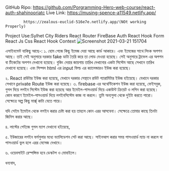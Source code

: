 GitHub Ripo: https://github.com/Porgramming-Hero-web-course/react-auth-shahinooriatc 
Live Link: https://musing-spence-a11549.netlify.app/

            https://zealous-euclid-516e7e.netlify.app/(NOt working Properly)


Project Use:Sylhet City Riders
React Router
FireBase Auth
React Hook Form
React Js
Css
React Hook
Context
![Screenshot 2021-03-21 151704](https://user-images.githubusercontent.com/67514668/112097006-815d6100-8bc9-11eb-86b9-30c636387b7e.png)




এসাইনমেন্ট  যাকিছু আছে-:
১. হোম পেজে কিছু ইমেজ দেয়া আছে কার্ড আকারে। এবং ইমেজের সাথে লিংক অপশন আছে। তাই সেই অনুসারে দরকার fake ডাটা তৈরি করে তা লোড দেওয়া হয়েছে। 
সেই অনুসারে ট্রাভেল এর অপশন বা টিকেটের অপশন দেখানো হয়েছে।  বুকিং দেয়ার জায়গায় তারিখ দেখানোর একটা সিস্টেম আছে সেখানে তারিখ দেখানো হয়েছে। এবং সিম্পল html এর input ফিল্ড এর ক্যালেন্ডারও ইউজ করা হয়েছে।

২. React রাউটার ইউজ করা হয়েছে, যেখানে দরকার সেস্থানে রাউট প্যারামিটার ইউজ হইয়েছে। যেখানে দরকার সেখানে private Route ইউজ করা হয়েছে। 
৩. firebase এর অথেন্টিকেশন ইউজ করা হয়েছে,  ফেইসবুক, গুগল দিয়ে লগইন সিস্টেম ইউজ করা হয়েছে  আর ইমেইল-পাসওয়ার্ড দিয়ে একাউন্ট ক্রিয়েট ও লগিন করা হয়েছে। 
কোন কারণে ইমেইল-পাসওয়ার্ড দিয়ে লগইনসিস্টেম কাজ না করলে। তুমি অন্যগুলা থেকে দুইটা করতে পারো। সেক্ষেত্রে অল্প কিছু মার্ক্স্ কাটা যেতে পারে। 

 যদি সেইম ইমেইল থেকে লগইন করার চেষ্টা করা হয় তাহলে কোন এরর আসবেনা। সেক্ষেত্রে তোমার কাছে তিনটা জিনিস করার আছে। 
 
৪. লাস্টের পেইজে গুগল ম্যাপ দেখানো হইয়েছে,

৫. ইউজারের লগইন ফর্মগুলার মধ্যে ভ্যালিডেশন সেট করা আছে। সাইনআপ করার সময় পাসওয়ার্ড ম্যাচ না করলে বা পাসওয়ার্ড ভুল হলে  এরর মেসেজ দেখাবে। 

৬. ওয়েবসাইট  রেস্পন্সিভ হবে ডেস্কটপ ও মোবাইলে।
 
ধন্যবাদ,

